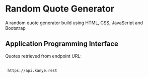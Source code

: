 <h1>Random Quote Generator</h1>
A random quote generator build using HTML, CSS, JavaScript and Bootstrap <br>

<h2> Application Programming Interface </h2>
Quotes retrieved from endpoint URL: <br><br>

```bash
 https://api.kanye.rest
```
